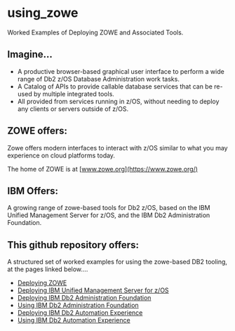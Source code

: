# using_zowe
Worked Examples of Deploying ZOWE and Associated Tools.

## Imagine...
* A productive browser-based graphical user interface to perform a wide range of Db2 z/OS Database Administration work tasks. 
* A Catalog of APIs to provide callable database services that can be re-used by multiple integrated tools.
* All provided from services running in z/OS, without needing to deploy any clients or servers outside of z/OS.

## ZOWE offers:
Zowe offers modern interfaces to interact with z/OS similar to what you may experience on cloud platforms today. 

The home of ZOWE is at [www.zowe.org](https://www.zowe.org/)

## IBM Offers:
A growing range of zowe-based tools for Db2 z/OS, based on the IBM Unified Management Server for z/OS, and the IBM Db2 Administration Foundation.

## This github repository offers:
A structured set of worked examples for using the zowe-based DB2 tooling, at the pages linked below....

* [Deploying ZOWE]()
* [Deploying IBM Unified Management Server for z/OS]()
* [Deploying IBM Db2 Administration Foundation]()
* [Using IBM Db2 Administration Foundation]()
* [Deploying IBM Db2 Automation Experience]()
* [Using IBM Db2 Automation Experience]()







